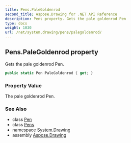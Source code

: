 ```yaml
---
title: Pens.PaleGoldenrod
second_title: Aspose.Drawing for .NET API Reference
description: Pens property. Gets the pale goldenrod Pen
type: docs
weight: 1030
url: /net/system.drawing/pens/palegoldenrod/
---
```

## Pens.PaleGoldenrod property

Gets the pale goldenrod Pen.

```csharp
public static Pen PaleGoldenrod { get; }
```

### Property Value

The pale goldenrod Pen.

### See Also

* class [Pen](../../pen/)
* class [Pens](../)
* namespace [System.Drawing](../../pens/)
* assembly [Aspose.Drawing](../../../)


